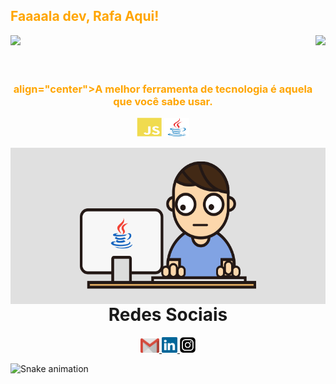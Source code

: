 <h2 style="color: #FFA500">Faaaala dev, Rafa Aqui!</h2>

<div>
  
  <img  height="180em" src="https://github-readme-stats.vercel.app/api?username=RafaelCavalcanteCoder&show_icons=true&theme=great-gatsby&include_all_commits=true&count_private=true"/>
  <img align="right" height="180em" src="https://github-readme-stats.vercel.app/api/top-langs/?username=RafaelCavalcanteCoder&layout=compact&langs_count=16&theme=great-gatsby"/>
</div>
<br>

<div  align="center"> 
  <div style="display: inline_block"><br>
    <img align="left" height="250" alt="coding-time" src="code.gif">
    <h3 style="color: #FFA500;"> align="center">A melhor ferramenta de tecnologia é aquela que você sabe usar. </h1>
    <img align="center" height="30" width="40" alt="js-icon"  src="https://raw.githubusercontent.com/devicons/devicon/master/icons/javascript/javascript-plain.svg">
    <img align="center" height="30" width="40" alt="react-icon" src="https://raw.githubusercontent.com/devicons/devicon/master/icons/java/java-original.svg">
   </div>
    
  
  <h1 align="center">Redes Sociais</h1>
    <a href = "mailto: work.rco.cavalcante@gmail.com">
      <img width="30" src="gmail.svg">
    </a>
    <a href = "https://www.linkedin.com/in/rafael-qa/">
      <img width="25" src="linkedin.svg">
    </a>
   <a href = "https://www.instagram.com/devparadev/">
      <img width="25" src="instagram.png">
    </a>
</div>

  
![Snake animation](https://github.com/LuigiGF/LuigiGF/blob/output/github-contribution-grid-snake.svg)
